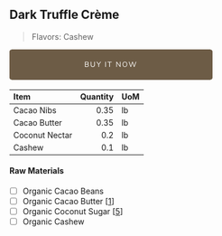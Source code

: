 ## Dark Truffle Crème 
> Flavors: Cashew

[![Buy Now](/assets/images/buy-now.png "Buy Now")](https://shop.osocra.com/products/22021712)

| Item | Quantity | UoM  |
| :---     | ---:    | :--- |
| Cacao Nibs  | 0.35   | lb    |
| Cacao Butter   | 0.35   | lb    |
| Coconut  Nectar     | 0.2      | lb      |
| Cashew    | 0.1      | lb      |


#### Raw Materials
- [ ] Organic Cacao Beans
- [ ] Organic Cacao Butter [[1](/vendors)]
- [ ] Organic Coconut Sugar [[5](/vendors)]
- [ ] Organic Cashew
